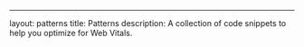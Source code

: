 ---
layout: patterns
title: Patterns
description: A collection of code snippets to help you optimize for Web Vitals.

